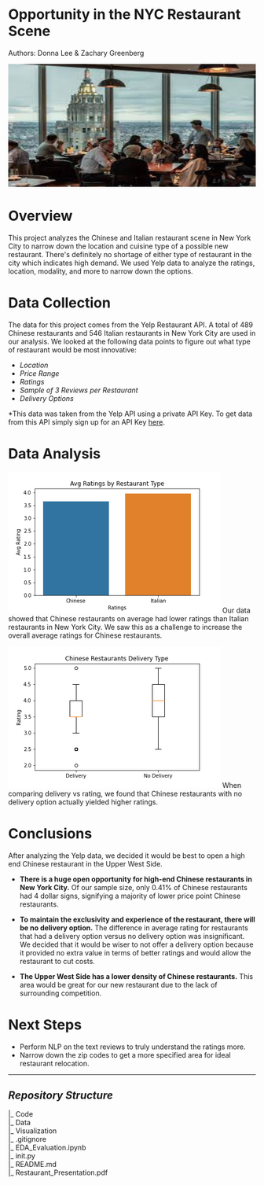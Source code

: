 # Opportunity in the NYC Restaurant Scene

Authors: Donna Lee & Zachary Greenberg

<p align="center"><img src="https://github.com/zachagreenberg/Restaurant_Revamping_Analysis/blob/main/Images/readme_cover.jpg" width="600" height="250" /></p>


# Overview 

This project analyzes the Chinese and Italian restaurant scene in New York City to narrow down the location and cuisine type of a possible new restaurant. There's definitely no shortage of either type of restaurant in the city which indicates high demand. We used Yelp data to analyze the ratings, location, modality, and more to narrow down the options.

# Data Collection

The data for this project comes from the Yelp Restaurant API. A total of 489 Chinese restaurants and 546 Italian restaurants in New York City are used in our analysis. We looked at the following data points to figure out what type of restaurant would be most innovative:

* *Location*
* *Price Range*
* *Ratings*
* *Sample of 3 Reviews per Restaurant*
* *Delivery Options*  

*This data was taken from the Yelp API using a private API Key. To get data from this API simply sign up for an API Key [here](https://www.yelp.com/developers/documentation/v3/authentication).

# Data Analysis

![rating by type](https://github.com/zachagreenberg/Restaurant_Revamping_Analysis/blob/main/Images/avg_rating_by_type.png)
Our data showed that Chinese restaurants on average had lower ratings than Italian restaurants in New York City. We saw this as a challenge to increase the overall average ratings for Chinese restaurants. 

![delivery and rating](https://github.com/zachagreenberg/Restaurant_Revamping_Analysis/blob/main/Images/chinese_delivery_and_rating.png)
When comparing delivery vs rating, we found that Chinese restaurants with no delivery option actually yielded higher ratings.


# Conclusions

After analyzing the Yelp data, we decided it would be best to open a high end Chinese restaurant in the Upper West Side.

* **There is a huge open opportunity for high-end Chinese restaurants in New York City.** Of our sample size, only 0.41% of Chinese restaurants had 4 dollar signs, signifying a majority of lower price point Chinese restaurants.

* **To maintain the exclusivity and experience of the restaurant, there will be no delivery option.** The difference in average rating for restaurants that had a delivery option versus no delivery option was insignificant. We decided that it would be wiser to not offer a delivery option because it provided no extra value in terms of better ratings and would allow the restaurant to cut costs.

* **The Upper West Side has a lower density of Chinese restaurants.** This area would be great for our new restaurant due to the lack of surrounding competition.

# Next Steps
 - Perform NLP on the text reviews to truly understand the ratings more.    
 - Narrow down the zip codes to get a more specified area for ideal restaurant relocation.  
 
------------------------------------------------
 
## *Repository Structure*
|_ Code  
|_ Data  
|_ Visualization  
|_ .gitignore  
|_ EDA_Evaluation.ipynb    
|_ init.py  
|_ README.md  
|_ Restaurant_Presentation.pdf  
